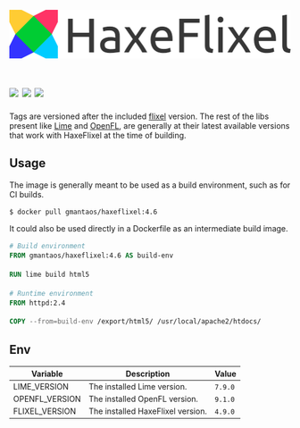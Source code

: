 ![](https://raw.githubusercontent.com/gmantaos/haxeflixel-docker/master/logo.png)

[![](https://img.shields.io/docker/pulls/gmantaos/haxeflixel.svg)](https://hub.docker.com/r/gmantaos/haxeflixel)
[![](https://images.microbadger.com/badges/image/gmantaos/haxeflixel.svg)](https://hub.docker.com/r/gmantaos/haxeflixel)
[![](https://images.microbadger.com/badges/version/gmantaos/haxeflixel.svg)](https://hub.docker.com/r/gmantaos/haxeflixel)
==========

Tags are versioned after the included [flixel](https://lib.haxe.org/p/flixel/) version.
The rest of the libs present like [Lime](https://lib.haxe.org/p/lime/) and [OpenFL](https://lib.haxe.org/p/openfl/), are generally at their latest available versions that work with HaxeFlixel at the time of building.

## Usage

The image is generally meant to be used as a build environment, such as for CI builds.

```bash
$ docker pull gmantaos/haxeflixel:4.6
```

It could also be used directly in a Dockerfile as an intermediate build image.

```Dockerfile
# Build environment
FROM gmantaos/haxeflixel:4.6 AS build-env

RUN lime build html5

# Runtime environment
FROM httpd:2.4

COPY --from=build-env /export/html5/ /usr/local/apache2/htdocs/
```

## Env

| Variable | Description | Value |
| -------- | ----------- | ----- |
| LIME_VERSION | The installed Lime version. | `7.9.0` |
| OPENFL_VERSION | The installed OpenFL version. | `9.1.0` |
| FLIXEL_VERSION | The installed HaxeFlixel version. | `4.9.0` |
